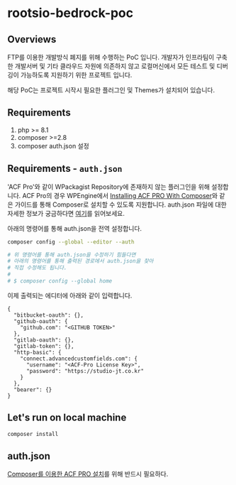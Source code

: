 # rootsio-bedrock-poc

## Overviews

FTP를 이용한 개발방식 폐지를 위해 수행하는 PoC 입니다. 개발자가 인프라팀이 구축한 개발서버 및 기타 클라우드 자원에 의존하지 않고 로컬머신에서 모든 테스트 및 디버깅이 가능하도록 지원하기 위한 프로젝트 입니다.

해당 PoC는 프로젝트 시작시 필요한 플러그인 및 Themes가 설치되어 있습니다.

## Requirements

1. php >= 8.1
2. composer >=2.8
3. composer auth.json 설정

## Requirements - `auth.json`

'ACF Pro'와 같이 WPackagist Repository에 존재하지 않는 플러그인을 위해 설정합니다. ACF Pro의 경우 WPEngine에서 [Installing ACF PRO With Composer](https://www.advancedcustomfields.com/resources/installing-acf-pro-with-composer/)와 같은 가이드를 통해 Composer로 설치할 수 있도록 지원합니다. auth.json 파일에 대한 자세한 정보가 궁금하다면 [여기](https://getcomposer.org/doc/articles/authentication-for-private-packages.md)를 읽어보세요.

아래의 명령어를 통해 auth.json을 전역 설정합니다.

```bash
composer config --global --editor --auth

# 위 명령어를 통해 auth.json을 수정하기 힘들다면
# 아래의 명령어를 통해 출력된 경로에서 auth.json을 찾아
# 직접 수정해도 됩니다.
#
# $ composer config --global home
```

이제 출력되는 에디터에 아래와 같이 입력합니다.

```jsonc
{
  "bitbucket-oauth": {},
  "github-oauth": {
    "github.com": "<GITHUB TOKEN>"
  },
  "gitlab-oauth": {},
  "gitlab-token": {},
  "http-basic": {
    "connect.advancedcustomfields.com": {
      "username": "<ACF-Pro License Key>",
      "password": "https://studio-jt.co.kr"
    }
  },
  "bearer": {}
}
```

## Let's run on local machine

```bash
composer install
```

## auth.json

[Composer를 이용한 ACF PRO 설치](https://www.advancedcustomfields.com/resources/installing-acf-pro-with-composer/)를 위해 반드시 필요하다.

